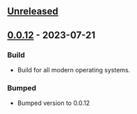 <a name="unreleased"></a>
## [Unreleased]


<a name="0.0.12"></a>
## [0.0.12] - 2023-07-21
### Build
- Build for all modern operating systems.

### Bumped
- Bumped version to 0.0.12


[Unreleased]: https://path-gitlab.med.umich.edu/path-webteam/shield/compare/0.0.12...HEAD
[0.0.12]: https://path-gitlab.med.umich.edu/path-webteam/shield/compare/0.0.11...0.0.12
